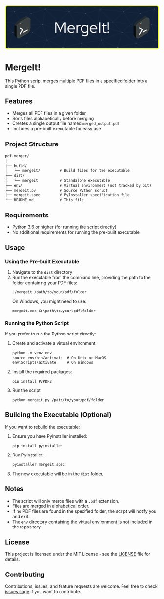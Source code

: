 ![header](header-image.png)

# MergeIt!

This Python script merges multiple PDF files in a specified folder into a single PDF file.

## Features

- Merges all PDF files in a given folder
- Sorts files alphabetically before merging
- Creates a single output file named `merged_output.pdf`
- Includes a pre-built executable for easy use

## Project Structure

```
pdf-merger/
│
├── build/
│   └── mergeit/         # Build files for the executable
├── dist/
│   └── mergeit          # Standalone executable
├── env/                 # Virtual environment (not tracked by Git)
├── mergeit.py           # Source Python script
├── mergeit.spec         # PyInstaller specification file
└── README.md            # This file
```

## Requirements

- Python 3.6 or higher (for running the script directly)
- No additional requirements for running the pre-built executable

## Usage

### Using the Pre-built Executable

1. Navigate to the `dist` directory
2. Run the executable from the command line, providing the path to the folder containing your PDF files:
   ```
   ./mergeit /path/to/your/pdf/folder
   ```
   On Windows, you might need to use:
   ```
   mergeit.exe C:\path\to\your\pdf\folder
   ```

### Running the Python Script

If you prefer to run the Python script directly:

1. Create and activate a virtual environment:
   ```
   python -m venv env
   source env/bin/activate  # On Unix or MacOS
   env\Scripts\activate     # On Windows
   ```

2. Install the required packages:
   ```
   pip install PyPDF2
   ```

3. Run the script:
   ```
   python mergeit.py /path/to/your/pdf/folder
   ```

## Building the Executable (Optional)

If you want to rebuild the executable:

1. Ensure you have PyInstaller installed:
   ```
   pip install pyinstaller
   ```

2. Run PyInstaller:
   ```
   pyinstaller mergeit.spec
   ```

3. The new executable will be in the `dist` folder.

## Notes

- The script will only merge files with a `.pdf` extension.
- Files are merged in alphabetical order.
- If no PDF files are found in the specified folder, the script will notify you and exit.
- The `env` directory containing the virtual environment is not included in the repository.

## License

This project is licensed under the MIT License - see the [LICENSE](LICENSE) file for details.

## Contributing

Contributions, issues, and feature requests are welcome. Feel free to check [issues page](https://github.com/yourusername/pdf-merger/issues) if you want to contribute.
